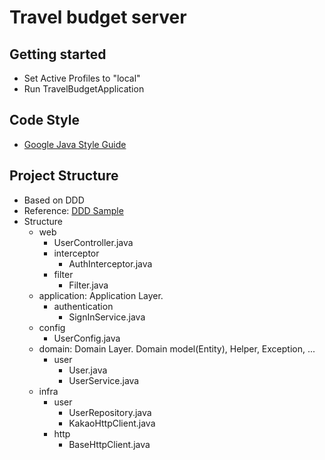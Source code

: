 # Travel budget server

## Getting started
- Set Active Profiles to "local" 
- Run TravelBudgetApplication

## Code Style
- [Google Java Style Guide](https://google.github.io/styleguide/javaguide.html)

## Project Structure
- Based on DDD
- Reference: [DDD Sample](https://github.com/citerus/dddsample-core/tree/master/src/main/java/se/citerus/dddsample)
- Structure
  - web
    - UserController.java
    - interceptor
      - AuthInterceptor.java
    - filter
      - Filter.java
  - application: Application Layer.
    - authentication
      - SignInService.java
  - config
    - UserConfig.java
  - domain: Domain Layer. Domain model(Entity), Helper, Exception, ...
    - user
      - User.java
      - UserService.java
  - infra
    - user
      - UserRepository.java
      - KakaoHttpClient.java
    - http
      - BaseHttpClient.java
